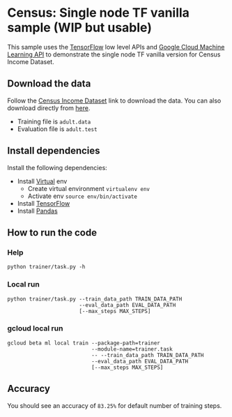 # Census: Single node TF vanilla sample (WIP but usable)

This sample uses the [TensorFlow](https://tensorflow.org) low level APIs and
[Google Cloud Machine Learning API](https://cloud.google.com/ml) to demonstrate
the single node TF vanilla version for Census Income Dataset.

## Download the data
Follow the [Census Income
Dataset](https://www.tensorflow.org/tutorials/wide/#reading_the_census_data) link to download the data. You can also download directly from [here](https://archive.ics.uci.edu/ml/datasets/Census+Income).

 * Training file is `adult.data`
 * Evaluation file is `adult.test` 


## Install dependencies
Install the following dependencies:

 * Install [Virtual](https://virtualenv.pypa.io/en/stable/) env
   * Create virtual environment `virtualenv env`
   * Activate env `source env/bin/activate`
 * Install [TensorFlow](https://www.tensorflow.org/install/)
 * Install [Pandas](http://pandas.pydata.org/pandas-docs/stable/install.html#installing-from-pypi)
  

## How to run the code
### Help
```
python trainer/task.py -h
```

### Local run
```
python trainer/task.py --train_data_path TRAIN_DATA_PATH
                       --eval_data_path EVAL_DATA_PATH
                       [--max_steps MAX_STEPS]
```

### gcloud local run
```
gcloud beta ml local train --package-path=trainer
                           --module-name=trainer.task
                           -- --train_data_path TRAIN_DATA_PATH
                           --eval_data_path EVAL_DATA_PATH
                           [--max_steps MAX_STEPS]
```

## Accuracy
You should see an accuracy of `83.25%` for default number of training steps.
